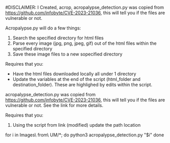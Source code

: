 #DISCLAIMER: I Created, acrop, acropalypse_detection.py was copied from https://github.com/infobyte/CVE-2023-21036, this will tell you if the files are vulnerable or not.

Acropalypse.py will do a few things:
1. Search the specified directory for html files
2. Parse every image (jpg, png, jpeg, gif) out of the html files within the specified directory
3. Save these image files to a new sopecified directory

Requires that you:

 - Have the html files downloaded locally all under 1 directory
 - Update the variables at the end of the script (html_folder and destination_folder).  These are highlighed by edits within the script.
 

acropalypse_detection.py was copied from https://github.com/infobyte/CVE-2023-21036, this will tell you if the files are vulnerable or not.  See the link for more details. 

Requires that you: 
1. Using the script from link (modified) update the path location

for i in Images\ from\ UM/*; do
  python3 acropalypse_detection.py "$i"
done

  
